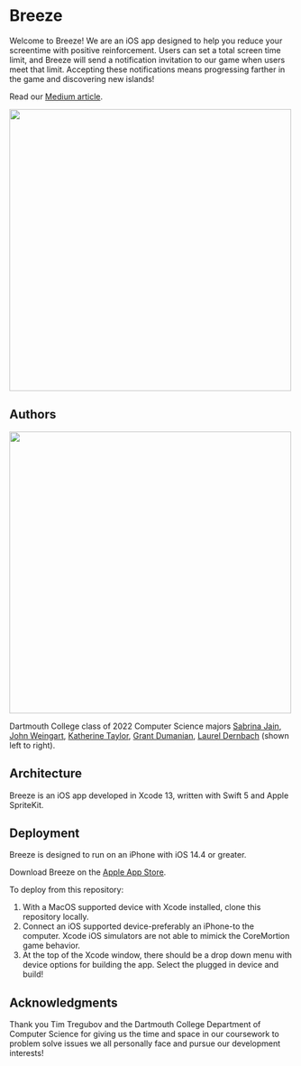 # Breeze

Welcome to Breeze! We are an iOS app designed to help you reduce your screentime with positive reinforcement. Users can set a total screen time limit, and Breeze will send a notification invitation to our game when users meet that limit. Accepting these notifications means progressing farther in the game and discovering new islands!

Read our [Medium article](https://medium.com/dartmouth-cs98/stuck-scrolling-we-made-reducing-your-screen-time-a-breeze-54582ff3237b).

<img src="https://i.imgur.com/gTIn1fV.png" width="500">

## Authors
<img src="https://i.imgur.com/NFjMVzJ.jpg" width="500">

Dartmouth College class of 2022 Computer Science majors [Sabrina Jain](https://github.com/sab747), [John Weingart](https://github.com/jrweingart), [Katherine Taylor](https://github.com/kattaylor22), [Grant Dumanian](https://github.com/grantrdumanian), [Laurel Dernbach](https://github.com/laureldernbach) (shown left to right).

## Architecture
Breeze is an iOS app developed in Xcode 13, written with Swift 5 and Apple SpriteKit.

## Deployment
Breeze is designed to run on an iPhone with iOS 14.4 or greater.

Download Breeze on the [Apple App Store](https://apps.apple.com/us/app/breeze-take-a-break/id1592367517).

To deploy from this repository:
1. With a MacOS supported device with Xcode installed, clone this repository locally.
2. Connect an iOS supported device-preferably an iPhone-to the computer. Xcode iOS simulators are not able to mimick the CoreMortion game behavior.
3. At the top of the Xcode window, there should be a drop down menu with device options for building the app. Select the plugged in device and build!

## Acknowledgments
Thank you Tim Tregubov and the Dartmouth College Department of Computer Science for giving us the time and space in our coursework to problem solve issues we all personally face and pursue our development interests!
